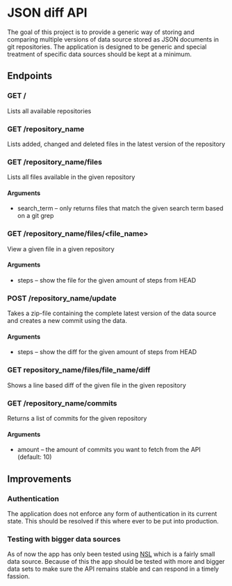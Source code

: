 # JSON diff API
The goal of this project is to provide a generic way of storing and comparing multiple versions of data source stored as JSON documents in git repositories. The application is designed to be generic and special treatment of specific data sources should be kept at a minimum.


## Endpoints
### GET /
Lists all available repositories

### GET /repository_name
 Lists added, changed and deleted files in the latest version of the repository
 
### GET /repository_name/files
Lists all files available in the given repository 
#### Arguments
*	search_term – only returns files that match the given search term based on a git grep

### GET /repository_name/files/<file_name>
View a given file in a given repository 
#### Arguments
*	steps – show the file for the given amount of steps from HEAD

### POST /repository_name/update
Takes a zip-file containing the complete latest version of the data source and creates a new commit using the data.
#### Arguments
*	steps – show the diff for the given amount of steps from HEAD

### GET repository_name/files/file_name/diff
Shows a line based diff of the given file in the given repository

### GET /repository_name/commits
Returns a list of commits for the given repository
#### Arguments
*	amount – the amount of commits you want to fetch from the API (default: 10)

## Improvements
### Authentication
The application does not enforce any form of authentication in its current state. This should be resolved if this where ever to be put into production.
### Testing with bigger data sources
As of now the app has only been tested using [NSL](http://nsl.mpa.se/) which is a fairly small data source. Because of this the app should be tested with more and bigger data sets to make sure the API remains stable and can respond in a timely fassion. 

